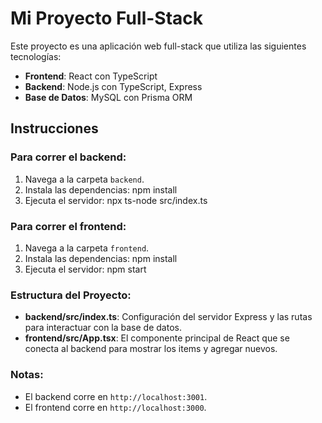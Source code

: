 # Mi Proyecto Full-Stack

Este proyecto es una aplicación web full-stack que utiliza las siguientes tecnologías:

- **Frontend**: React con TypeScript
- **Backend**: Node.js con TypeScript, Express
- **Base de Datos**: MySQL con Prisma ORM

## Instrucciones

### Para correr el backend:
1. Navega a la carpeta `backend`.
2. Instala las dependencias:
npm install
3. Ejecuta el servidor:
npx ts-node src/index.ts

### Para correr el frontend:
1. Navega a la carpeta `frontend`.
2. Instala las dependencias:
npm install
3. Ejecuta el servidor:
npm start

### Estructura del Proyecto:
- **backend/src/index.ts**: Configuración del servidor Express y las rutas para interactuar con la base de datos.
- **frontend/src/App.tsx**: El componente principal de React que se conecta al backend para mostrar los items y agregar nuevos.

### Notas:
- El backend corre en `http://localhost:3001`.
- El frontend corre en `http://localhost:3000`.